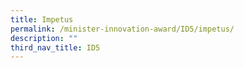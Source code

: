 ```yaml
---
title: Impetus
permalink: /minister-innovation-award/ID5/impetus/
description: ""
third_nav_title: ID5
---
```

